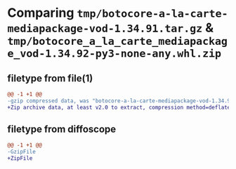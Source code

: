 # Comparing `tmp/botocore-a-la-carte-mediapackage-vod-1.34.91.tar.gz` & `tmp/botocore_a_la_carte_mediapackage_vod-1.34.92-py3-none-any.whl.zip`

## filetype from file(1)

```diff
@@ -1 +1 @@
-gzip compressed data, was "botocore-a-la-carte-mediapackage-vod-1.34.91.tar", last modified: Thu Apr 25 01:03:44 2024, max compression
+Zip archive data, at least v2.0 to extract, compression method=deflate
```

## filetype from diffoscope

```diff
@@ -1 +1 @@
-GzipFile
+ZipFile
```

